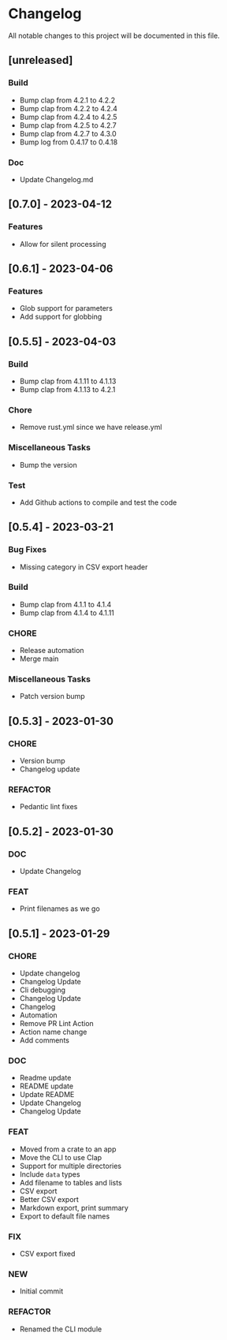 # Changelog

All notable changes to this project will be documented in this file.

## [unreleased]

### Build

- Bump clap from 4.2.1 to 4.2.2
- Bump clap from 4.2.2 to 4.2.4
- Bump clap from 4.2.4 to 4.2.5
- Bump clap from 4.2.5 to 4.2.7
- Bump clap from 4.2.7 to 4.3.0
- Bump log from 0.4.17 to 0.4.18

### Doc

- Update Changelog.md

## [0.7.0] - 2023-04-12

### Features

- Allow for silent processing

## [0.6.1] - 2023-04-06

### Features

- Glob support for parameters
- Add support for globbing

## [0.5.5] - 2023-04-03

### Build

- Bump clap from 4.1.11 to 4.1.13
- Bump clap from 4.1.13 to 4.2.1

### Chore

- Remove rust.yml since we have release.yml

### Miscellaneous Tasks

- Bump the version

### Test

- Add Github actions to compile and test the code

## [0.5.4] - 2023-03-21

### Bug Fixes

- Missing category in CSV export header

### Build

- Bump clap from 4.1.1 to 4.1.4
- Bump clap from 4.1.4 to 4.1.11

### CHORE

- Release automation
- Merge main

### Miscellaneous Tasks

- Patch version bump

## [0.5.3] - 2023-01-30

### CHORE

- Version bump
- Changelog update

### REFACTOR

- Pedantic lint fixes

## [0.5.2] - 2023-01-30

### DOC

- Update Changelog

### FEAT

- Print filenames as we go

## [0.5.1] - 2023-01-29

### CHORE

- Update changelog
- Changelog Update
- Cli debugging
- Changelog Update
- Changelog
- Automation
- Remove PR Lint Action
- Action name change
- Add comments

### DOC

- Readme update
- README update
- Update README
- Update Changelog
- Changelog Update

### FEAT

- Moved from a crate to an app
- Move the CLI to use Clap
- Support for multiple directories
- Include `data` types
- Add filename to tables and lists
- CSV export
- Better CSV export
- Markdown export, print summary
- Export to default file names

### FIX

- CSV export fixed

### NEW

- Initial commit

### REFACTOR

- Renamed the CLI module

<!-- generated by git-cliff -->
